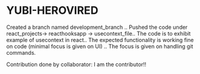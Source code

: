 # YUBI-HEROVIRED
Created a branch named development_branch ..
Pushed the code under react_projects-> reacthooksapp -> usecontext_file..
The code is to exhibit example of usecontext in react..
The expected functionality is working fine on code (minimal focus is given on UI) ..
The focus is given on handling git commands.

Contribution done by collaborator:
I am the contributor!!
